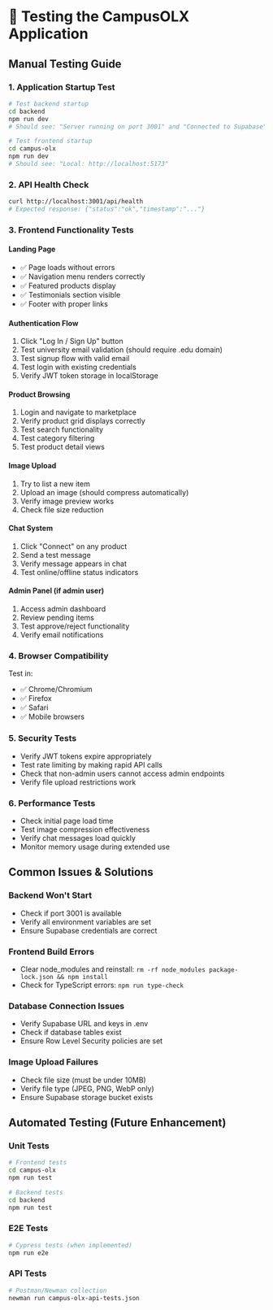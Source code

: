 # 🧪 Testing the CampusOLX Application

## Manual Testing Guide

### 1. Application Startup Test
```bash
# Test backend startup
cd backend
npm run dev
# Should see: "Server running on port 3001" and "Connected to Supabase"

# Test frontend startup  
cd campus-olx
npm run dev
# Should see: "Local: http://localhost:5173"
```

### 2. API Health Check
```bash
curl http://localhost:3001/api/health
# Expected response: {"status":"ok","timestamp":"..."}
```

### 3. Frontend Functionality Tests

#### Landing Page
- ✅ Page loads without errors
- ✅ Navigation menu renders correctly
- ✅ Featured products display
- ✅ Testimonials section visible
- ✅ Footer with proper links

#### Authentication Flow
1. Click "Log In / Sign Up" button
2. Test university email validation (should require .edu domain)
3. Test signup flow with valid email
4. Test login with existing credentials
5. Verify JWT token storage in localStorage

#### Product Browsing
1. Login and navigate to marketplace
2. Verify product grid displays correctly
3. Test search functionality
4. Test category filtering
5. Test product detail views

#### Image Upload
1. Try to list a new item
2. Upload an image (should compress automatically)
3. Verify image preview works
4. Check file size reduction

#### Chat System
1. Click "Connect" on any product
2. Send a test message
3. Verify message appears in chat
4. Test online/offline status indicators

#### Admin Panel (if admin user)
1. Access admin dashboard
2. Review pending items
3. Test approve/reject functionality
4. Verify email notifications

### 4. Browser Compatibility
Test in:
- ✅ Chrome/Chromium
- ✅ Firefox
- ✅ Safari
- ✅ Mobile browsers

### 5. Security Tests
- Verify JWT tokens expire appropriately
- Test rate limiting by making rapid API calls
- Check that non-admin users cannot access admin endpoints
- Verify file upload restrictions work

### 6. Performance Tests
- Check initial page load time
- Test image compression effectiveness
- Verify chat messages load quickly
- Monitor memory usage during extended use

## Common Issues & Solutions

### Backend Won't Start
- Check if port 3001 is available
- Verify all environment variables are set
- Ensure Supabase credentials are correct

### Frontend Build Errors
- Clear node_modules and reinstall: `rm -rf node_modules package-lock.json && npm install`
- Check for TypeScript errors: `npm run type-check`

### Database Connection Issues
- Verify Supabase URL and keys in .env
- Check if database tables exist
- Ensure Row Level Security policies are set

### Image Upload Failures
- Check file size (must be under 10MB)
- Verify file type (JPEG, PNG, WebP only)
- Ensure Supabase storage bucket exists

## Automated Testing (Future Enhancement)

### Unit Tests
```bash
# Frontend tests
cd campus-olx
npm run test

# Backend tests  
cd backend
npm run test
```

### E2E Tests
```bash
# Cypress tests (when implemented)
npm run e2e
```

### API Tests
```bash
# Postman/Newman collection
newman run campus-olx-api-tests.json
```